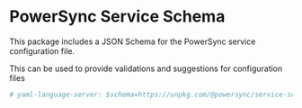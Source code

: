 # PowerSync Service Schema

This package includes a JSON Schema for the PowerSync service configuration file.

This can be used to provide validations and suggestions for configuration files

```yaml
# yaml-language-server: $schema=https://unpkg.com/@powersync/service-schema@latest/json-schema/powersync-config.json
```
